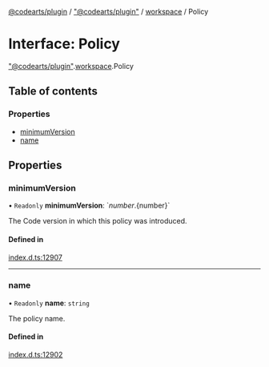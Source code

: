 [@codearts/plugin](../README.md) / ["@codearts/plugin"](../modules/_codearts_plugin_.md) / [workspace](../modules/codearts_plugin_.workspace.md) / Policy

# Interface: Policy

["@codearts/plugin"](../modules/_codearts_plugin_.md).[workspace](../modules/codearts_plugin_.workspace.md).Policy

## Table of contents

### Properties

- [minimumVersion](codearts_plugin_.workspace.Policy.md#minimumversion)
- [name](codearts_plugin_.workspace.Policy.md#name)

## Properties

### minimumVersion

• `Readonly` **minimumVersion**: \`${number}.${number}\`

The Code version in which this policy was introduced.

#### Defined in

[index.d.ts:12907](https://github.com/huaweicloud/cloudide-plugin-api/blob/03b481c/index.d.ts#L12907)

___

### name

• `Readonly` **name**: `string`

The policy name.

#### Defined in

[index.d.ts:12902](https://github.com/huaweicloud/cloudide-plugin-api/blob/03b481c/index.d.ts#L12902)
